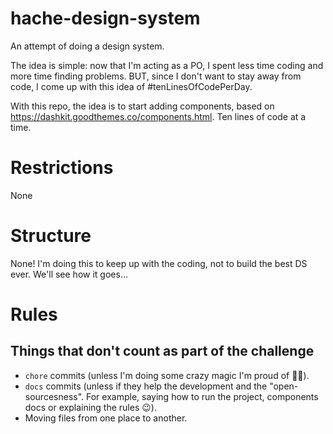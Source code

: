 # hache-design-system
An attempt of doing a design system.

The idea is simple: now that I'm acting as a PO, I spent less time coding and more time finding problems. BUT, since I don't want to stay away from code, I come up with this idea of #tenLinesOfCodePerDay.

With this repo, the idea is to start adding components, based on https://dashkit.goodthemes.co/components.html. Ten lines of code at a time.



# Restrictions
None


# Structure
None!
I'm doing this to keep up with the coding, not to build the best DS ever. We'll see how it goes...


# Rules

## Things that don't count as part of the challenge

* `chore` commits (unless I'm doing some crazy magic I'm proud of 🤴🏽).
* `docs` commits (unless if they help the development and the "open-sourcesness". For example, saying how to run the project, components docs or explaining the rules 😉).
* Moving files from one place to another.